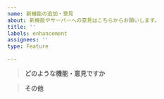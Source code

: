 ```yaml
---
name: 新機能の追加・意見
about: 新機能やサーバーへの意見はこちらからお願いします。
title: ''
labels: enhancement
assignees: ''
type: Feature

---
```


> **どのような機能・意見ですか**


> **その他**
